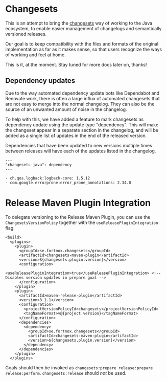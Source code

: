 # Changesets

This is an attempt to bring the [changesets](https://github.com/changesets/changesets) way of working to the Java ecosystem,
to enable easier management of changelogs and semantically versioned releases.

Our goal is to keep compatibility with the files and formats of the original implementation as far as it makes sense, so that
users recognize the ways of working and feel at home.

This is it, at the moment. Stay tuned for more docs later on, thanks!



## Dependency updates
Due to the way automated dependency update bots like Dependabot and Renovate work, there is often a large influx of automated changesets that are not easy to merge into the normal changelog. They can also be the source of an unwanted amount of noise in the changelog.

To help with this, we have added a feature to mark changesets as dependency update using the update type "dependency". This will make the changeset appear in a separate section in the changelog, and will be added as a single list of updates in the end of the released version.

Dependencies that have been updated to new versions multiple times between releases will have each of the updates listed in the changelog.

```
---
"changesets-java": dependency
---

- ch.qos.logback:logback-core: 1.5.12
- com.google.errorprone:error_prone_annotations: 2.34.0
```

# Release Maven Plugin Integration

To delegate versioning to the Release Maven Plugin, you can use the `ChangesetsVersionPolicy` together with the `useReleasePluginIntegration` flag:

```
<build>
  <plugins>
    <plugin>
      <groupId>se.fortnox.changesets</groupId>
      <artifactId>changesets-maven-plugin</artifactId>
      <version>${changesets.plugin.version}</version>
      <configuration>
        <useReleasePluginIntegration>true</useReleasePluginIntegration> <!-- Disables version updates in prepare goal -->
      </configuration>
    </plugin>
    <plugin>
      <artifactId>maven-release-plugin</artifactId>
      <version>3.1.1</version>
      <configuration>
        <projectVersionPolicyId>changesets</projectVersionPolicyId>
        <tagNameFormat>v@{project.version}</tagNameFormat>
      </configuration>
      <dependencies>
        <dependency>
          <groupId>se.fortnox.changesets</groupId>
          <artifactId>changesets-maven-plugin</artifactId>
          <version>${changesets.plugin.version}</version>
        </dependency>
      </dependencies>
    </plugin>
  </plugins>
```

Goals should then be invoked as `changesets:prepare release:prepare release:perform`. `changesets:release` should *not* be used.